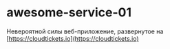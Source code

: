 # awesome-service-01
Невероятной силы веб-приложение, развернутое на [https://cloudtickets.io](https://cloudtickets.io)